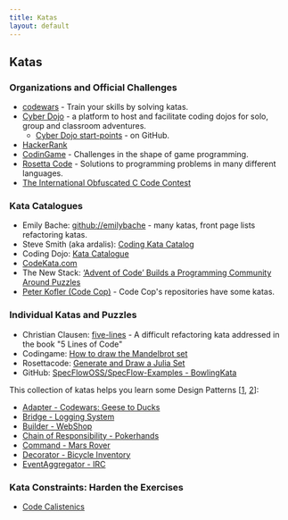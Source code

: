 ```yaml
---
title: Katas
layout: default
---
```


## Katas

### Organizations and Official Challenges

- [codewars](https://www.codewars.com) - Train your skills by solving katas.
- [Cyber Dojo](https://cyber-dojo.org/creator/home) - a platform to host and facilitate coding dojos for solo, group and classroom adventures.
  - [Cyber Dojo start-points](https://github.com/cyber-dojo-start-points) - on GitHub.
- [HackerRank](https://www.hackerrank.com/)
- [CodinGame](https://www.codingame.com) - Challenges in the shape of game programming.
- [Rosetta Code](https://rosettacode.org/wiki/Rosetta_Code) - Solutions to programming problems in many different languages.
- [The International Obfuscated C Code Contest](http://www.ioccc.org/)

### Kata Catalogues

- Emily Bache: [github://emilybache](https://github.com/emilybache) - many katas, front page lists refactoring katas.
- Steve Smith (aka ardalis): [Coding Kata Catalog](https://github.com/ardalis/kata-catalog)
- Coding Dojo: [Kata Catalogue](https://codingdojo.org/KataCatalogue/)
- [CodeKata.com](http://codekata.com/)
- The New Stack: [‘Advent of Code’ Builds a Programming Community Around Puzzles](https://thenewstack.io/advent-of-code-builds-a-programming-community-around-puzzles/)
- [Peter Kofler (Code Cop)](https://github.com/codecop) - Code Cop's repositories have some katas.

### Individual Katas and Puzzles

- Christian Clausen: [five-lines](https://github.com/thedrlambda/five-lines) - A difficult refactoring kata addressed in the book "5 Lines of Code"
- Codingame: [How to draw the Mandelbrot set](https://www.codingame.com/playgrounds/2358/how-to-plot-the-mandelbrot-set)
- Rosettacode: [Generate and Draw a Julia Set](https://rosettacode.org/wiki/Julia_set)
- GitHub: [SpecFlowOSS/SpecFlow-Examples - BowlingKata](https://github.com/SpecFlowOSS/SpecFlow-Examples/tree/master/BowlingKata)

This collection of katas helps you learn some Design Patterns [[1](#ref-1), [2](#ref-2)]:

- [Adapter - Codewars: Geese to Ducks](https://www.codewars.com/kata/5792e2e93467db66a000009f)
- [Bridge - Logging System](https://github.com/wonderbird/kata-gof-pattern-bridge-logger)
- [Builder - WebShop](https://github.com/wonderbird/kata-gof-builder-pattern-shop-order-completion)
- [Chain of Responsibility - Pokerhands](https://github.com/wonderbird/kata-gof-chain-of-responsibility-pokerhands)
- [Command - Mars Rover](https://github.com/wonderbird/kata-gof-pattern-command-mars-rover)
- [Decorator - Bicycle Inventory](https://github.com/wonderbird/kata-gof-decorator-bicycle-inventory)
- [EventAggregator - IRC](https://github.com/wonderbird/kata-gof-pattern-eventaggregator-irc)

### Kata Constraints: Harden the Exercises

- [Code Calistenics](https://williamdurand.fr/2013/06/03/object-calisthenics/)
